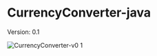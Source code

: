 # CurrencyConverter-java

Version: 0.1

![CurrencyConverter-v0 1](https://github.com/SpRxS/CurrencyConverter-java/assets/101943553/71fad2c4-f938-48e1-ab08-91e5c129c281)
